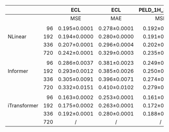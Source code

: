 
|              |     |     ECL      |     ECL      | PELD_1H_3Y_308 | PELD_1H_3Y_308 |
|--------------|----:|:------------:|:------------:|:--------------:|:--------------:|
|              |     |     MSE      |     MAE      |      MSE       |      MAE       |
|              |
|              |  96 | 0.195±0.0001 | 0.278±0.0001 |  0.192±0.0001  |  0.277±0.0001  |
| NLinear      | 192 | 0.194±0.0000 | 0.280±0.0000 |  0.191±0.0000  |  0.280±0.0000  |
|              | 336 | 0.207±0.0001 | 0.296±0.0004 |  0.202±0.0000  |  0.295±0.0000  |
|              | 720 | 0.242±0.0001 | 0.329±0.0003 |  0.235±0.0002  |  0.326±0.0003  |
|              |
|              |  96 | 0.286±0.0037 | 0.381±0.0023 |  0.249±0.0022  |  0.355±0.0019  |
| Informer     | 192 | 0.293±0.0012 | 0.385±0.0026 |  0.250±0.0049  |  0.356±0.0044  |
|              | 336 | 0.305±0.0091 | 0.396±0.0071 |  0.274±0.0084  |  0.376±0.0046  |
|              | 720 | 0.332±0.0151 | 0.410±0.0102 |  0.279±0.0087  |  0.381±0.0078  |
|              |
|              |  96 | 0.163±0.0002 | 0.253±0.0001 |  0.161±0.0003  |  0.254±0.0002  |
| iTransformer | 192 | 0.175±0.0002 | 0.263±0.0001 |  0.172±0.0001  |  0.264±0.0001  |
|              | 336 | 0.192±0.0001 | 0.280±0.0001 |  0.188±0.0003  |  0.280±0.0002  |
|              | 720 |      /       |      /       |       /        |       /        |
